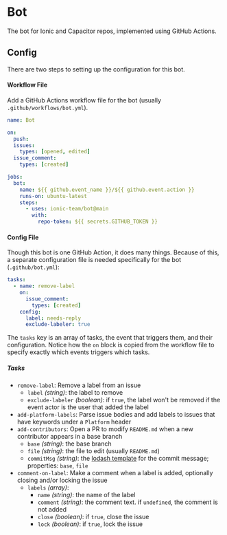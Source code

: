 # Bot

The bot for Ionic and Capacitor repos, implemented using GitHub Actions.

## Config

There are two steps to setting up the configuration for this bot.

#### Workflow File

Add a GitHub Actions workflow file for the bot (usually `.github/workflows/bot.yml`).

```yml
name: Bot

on:
  push:
  issues:
    types: [opened, edited]
  issue_comment:
    types: [created]

jobs:
  bot:
    name: ${{ github.event_name }}/${{ github.event.action }}
    runs-on: ubuntu-latest
    steps:
      - uses: ionic-team/bot@main
        with:
          repo-token: ${{ secrets.GITHUB_TOKEN }}
```

#### Config File

Though this bot is one GitHub Action, it does many things. Because of this, a separate configuration file is needed specifically for the bot (`.github/bot.yml`):

```yml
tasks:
  - name: remove-label
    on:
      issue_comment:
        types: [created]
    config:
      label: needs-reply
      exclude-labeler: true
```

The `tasks` key is an array of tasks, the event that triggers them, and their configuration. Notice how the `on` block is copied from the workflow file to specify exactly which events triggers which tasks.

##### Tasks

- `remove-label`: Remove a label from an issue
  - `label` _(string)_: the label to remove
  - `exclude-labeler` _(boolean)_: if `true`, the label won't be removed if the event actor is the user that added the label
- `add-platform-labels`: Parse issue bodies and add labels to issues that have keywords under a `Platform` header
- `add-contributors`: Open a PR to modify `README.md` when a new contributor appears in a base branch
  - `base` _(string)_: the base branch
  - `file` _(string)_: the file to edit (usually `README.md`)
  - `commitMsg` _(string)_: the [lodash template](https://lodash.com/docs#template) for the commit message; properties: `base`, `file`
- `comment-on-label`: Make a comment when a label is added, optionally closing and/or locking the issue
  - `labels` _(array)_:
    - `name` _(string)_: the name of the label
    - `comment` _(string)_: the comment text. if `undefined`, the comment is not added
    - `close` _(boolean)_: if `true`, close the issue
    - `lock` _(boolean)_: if `true`, lock the issue
